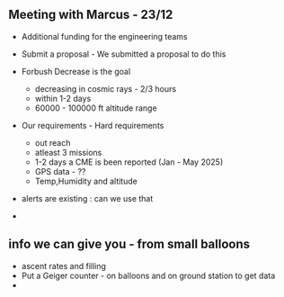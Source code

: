
## Meeting with Marcus - 23/12

- Additional funding for the engineering teams
- Submit a proposal - We submitted a proposal to do this
- Forbush Decrease is the goal
	- decreasing in cosmic rays - 2/3 hours
	- within 1-2 days 
	- 60000 - 100000 ft altitude range 
- Our requirements - Hard requirements
	- out reach
	- atleast 3 missions
	- 1-2 days a CME is been reported (Jan - May 2025)
	- GPS data - ??
	- Temp,Humidity and altitude
	  
	  
- alerts are existing : can we use that 
- 
## info we can give you - from small balloons

- ascent rates and filling 
- Put a Geiger counter - on balloons and on ground station to get data
- 